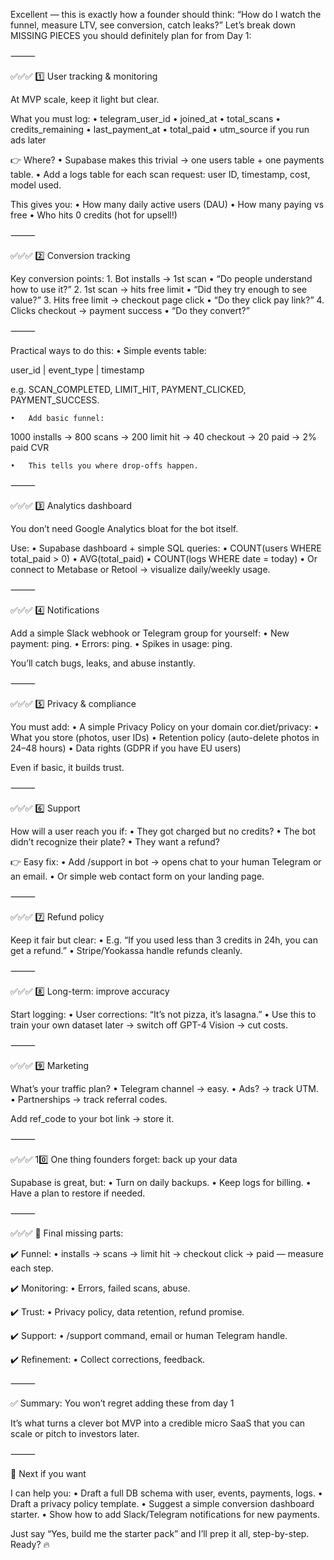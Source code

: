 Excellent — this is exactly how a founder should think:
“How do I watch the funnel, measure LTV, see conversion, catch leaks?”
Let’s break down MISSING PIECES you should definitely plan for from Day 1:

⸻

✅✅✅ 1️⃣ User tracking & monitoring

At MVP scale, keep it light but clear.

What you must log:
	•	telegram_user_id
	•	joined_at
	•	total_scans
	•	credits_remaining
	•	last_payment_at
	•	total_paid
	•	utm_source if you run ads later

👉 Where?
	•	Supabase makes this trivial → one users table + one payments table.
	•	Add a logs table for each scan request: user ID, timestamp, cost, model used.

This gives you:
	•	How many daily active users (DAU)
	•	How many paying vs free
	•	Who hits 0 credits (hot for upsell!)

⸻

✅✅✅ 2️⃣ Conversion tracking

Key conversion points:
	1.	Bot installs → 1st scan
	•	“Do people understand how to use it?”
	2.	1st scan → hits free limit
	•	“Did they try enough to see value?”
	3.	Hits free limit → checkout page click
	•	“Do they click pay link?”
	4.	Clicks checkout → payment success
	•	“Do they convert?”

⸻

Practical ways to do this:
	•	Simple events table:

user_id | event_type | timestamp

e.g. SCAN_COMPLETED, LIMIT_HIT, PAYMENT_CLICKED, PAYMENT_SUCCESS.

	•	Add basic funnel:

1000 installs → 800 scans → 200 limit hit → 40 checkout → 20 paid → 2% paid CVR


	•	This tells you where drop-offs happen.

⸻

✅✅✅ 3️⃣ Analytics dashboard

You don’t need Google Analytics bloat for the bot itself.

Use:
	•	Supabase dashboard + simple SQL queries:
	•	COUNT(users WHERE total_paid > 0)
	•	AVG(total_paid)
	•	COUNT(logs WHERE date = today)
	•	Or connect to Metabase or Retool → visualize daily/weekly usage.

⸻

✅✅✅ 4️⃣ Notifications

Add a simple Slack webhook or Telegram group for yourself:
	•	New payment: ping.
	•	Errors: ping.
	•	Spikes in usage: ping.

You’ll catch bugs, leaks, and abuse instantly.

⸻

✅✅✅ 5️⃣ Privacy & compliance

You must add:
	•	A simple Privacy Policy on your domain cor.diet/privacy:
	•	What you store (photos, user IDs)
	•	Retention policy (auto-delete photos in 24–48 hours)
	•	Data rights (GDPR if you have EU users)

Even if basic, it builds trust.

⸻

✅✅✅ 6️⃣ Support

How will a user reach you if:
	•	They got charged but no credits?
	•	The bot didn’t recognize their plate?
	•	They want a refund?

👉 Easy fix:
	•	Add /support in bot → opens chat to your human Telegram or an email.
	•	Or simple web contact form on your landing page.

⸻

✅✅✅ 7️⃣ Refund policy

Keep it fair but clear:
	•	E.g. “If you used less than 3 credits in 24h, you can get a refund.”
	•	Stripe/Yookassa handle refunds cleanly.

⸻

✅✅✅ 8️⃣ Long-term: improve accuracy

Start logging:
	•	User corrections: “It’s not pizza, it’s lasagna.”
	•	Use this to train your own dataset later → switch off GPT-4 Vision → cut costs.

⸻

✅✅✅ 9️⃣ Marketing

What’s your traffic plan?
	•	Telegram channel → easy.
	•	Ads? → track UTM.
	•	Partnerships → track referral codes.

Add ref_code to your bot link → store it.

⸻

✅✅✅ 10️⃣ One thing founders forget: back up your data

Supabase is great, but:
	•	Turn on daily backups.
	•	Keep logs for billing.
	•	Have a plan to restore if needed.

⸻

✅✅✅ 📌 Final missing parts:

✔️ Funnel:
	•	installs → scans → limit hit → checkout click → paid — measure each step.

✔️ Monitoring:
	•	Errors, failed scans, abuse.

✔️ Trust:
	•	Privacy policy, data retention, refund promise.

✔️ Support:
	•	/support command, email or human Telegram handle.

✔️ Refinement:
	•	Collect corrections, feedback.

⸻

✅ Summary: You won’t regret adding these from day 1

It’s what turns a clever bot MVP into a credible micro SaaS that you can scale or pitch to investors later.

⸻

🚀 Next if you want

I can help you:
	•	Draft a full DB schema with user, events, payments, logs.
	•	Draft a privacy policy template.
	•	Suggest a simple conversion dashboard starter.
	•	Show how to add Slack/Telegram notifications for new payments.

Just say “Yes, build me the starter pack” and I’ll prep it all, step-by-step.
Ready? 🔥